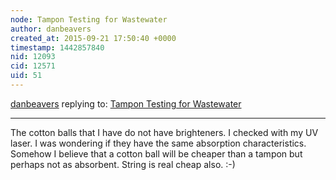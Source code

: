 ```yaml
---
node: Tampon Testing for Wastewater
author: danbeavers
created_at: 2015-09-21 17:50:40 +0000
timestamp: 1442857840
nid: 12093
cid: 12571
uid: 51
---
```




[danbeavers](../profile/danbeavers) replying to: [Tampon Testing for Wastewater](../notes/mcairns/07-23-2015/tampon-testing-for-wastewater)

----
The cotton balls that I have do not have brighteners.  I checked with my UV laser.  I was wondering if they have the same absorption characteristics.  Somehow I believe that a cotton ball will be cheaper than a tampon but perhaps not as absorbent.  String is real cheap also. :-)